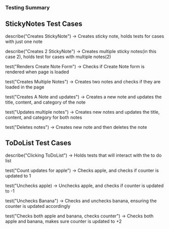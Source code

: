 ### Testing Summary

## StickyNotes Test Cases

describe("Creates StickyNote")
-> Creates sticky note, holds tests for cases with just one note

describe("Creates 2 StickyNote")
-> Creates multiple sticky notes(in this case 2), holds test for cases with multiple notes(2)

test("Renders Create Note Form")
-> Checks if Create Note form is rendered when page is loaded

test("Creates Multiple Notes")
-> Creates two notes and checks if they are loaded in the page

test("Creates A Note and updates")
-> Creates a new note and updates the title, content, and category of the note

test("Updates multiple notes")
-> Creates new notes and updates the title, content, and category for both notes

test("Deletes notes")
-> Creates new note and then deletes the note

## ToDoList Test Cases

describe("Clicking ToDoList")
-> Holds tests that will interact with the to do list

test("Count updates for apple")
-> Checks apple, and checks if counter is updated to 1

test("Unchecks apple)
-> Unchecks apple, and checks if counter is updated to -1

test("Unchecks Banana")
-> Checks and unchecks banana, ensuring the counter is updated accordingly

test("Checks both apple and banana, checks counter")
-> Checks both apple and banana, makes sure counter is updated to +2